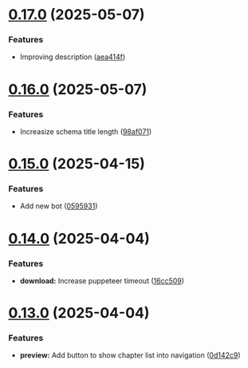 # [0.17.0](https://github.com/lucasfernandodev/dragoid/compare/v0.16.0...v0.17.0) (2025-05-07)


### Features

* Improving description ([aea414f](https://github.com/lucasfernandodev/dragoid/commit/aea414fdb6757c1e601e315e1b4bee438b61b5bc))



# [0.16.0](https://github.com/lucasfernandodev/dragoid/compare/v0.15.0...v0.16.0) (2025-05-07)


### Features

* Increasize schema title length ([98af071](https://github.com/lucasfernandodev/dragoid/commit/98af071c6f7fbc1ce7a49a6d1ce2114e2c79a6c4))



# [0.15.0](https://github.com/lucasfernandodev/dragoid/compare/v0.14.0...v0.15.0) (2025-04-15)


### Features

* Add new bot ([0595931](https://github.com/lucasfernandodev/dragoid/commit/0595931bcba808254cd7463abcfed1041da4fee9))



# [0.14.0](https://github.com/lucasfernandodev/dragoid/compare/v0.13.0...v0.14.0) (2025-04-04)


### Features

* **download:** Increase puppeteer timeout ([16cc509](https://github.com/lucasfernandodev/dragoid/commit/16cc50981f352a90639487fb162d158ce93f92e9))



# [0.13.0](https://github.com/lucasfernandodev/dragoid/compare/v0.12.0...v0.13.0) (2025-04-04)


### Features

* **preview:** Add button to show chapter list into navigation ([0d142c9](https://github.com/lucasfernandodev/dragoid/commit/0d142c9df9cbd5de741b415192aba627b493ff49))



